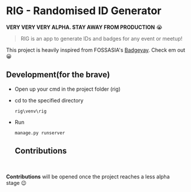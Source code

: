 # RIG - Randomised ID Generator

**VERY VERY VERY ALPHA. STAY AWAY FROM PRODUCTION** :sob:

> RIG is an app to generate IDs and badges for any event or meetup!

This project is heavily inspired from FOSSASIA's [Badgeyay](https://github.com/fossasia/badgeyay). Check em out :grinning:

## Development(for the brave)

- Open up your cmd in the project folder (rig)

- cd to the specified directory

  ```
  rig\venv\rig
  ```

  

- Run

  ```
  manage.py runserver
  ```

  

  ## Contributions

  

**Contributions** will be opened once the project reaches a less alpha stage :wink:


